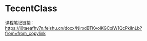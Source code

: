 # TecentClass

课程笔记链接：https://i0taeafhy7n.feishu.cn/docx/NirxdBTKvoIKGCxiW1QcPkiInLb?from=from_copylink

